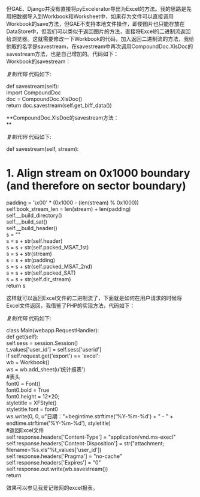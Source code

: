 但GAE、Django并没有直接将pyExcelerator导出为Excel的方法。我的思路是先用把数据导入到Workbook和Worksheet中，如果存为文件可以直接调用Workbook的save方法，但GAE不支持本地文件操作，即使图片也只能存放在DataStore中，但我们可以类似于返回图片的方法，直接将Excel的二进制流返回给浏览器。这就需要修改一下Workbook的代码，加入返回二进制流的方法，我给他取的名字是savestream，在savestream中再次调用CompoundDoc.XlsDoc的savestream方法，也是自己增加的。代码如下：  
Workbook的savestream：  

_复制代码_ 代码如下:

  
def savestream(self):  
import CompoundDoc  
doc = CompoundDoc.XlsDoc()  
return doc.savestream(self.get_biff_data())  

  
**CompoundDoc.XlsDoc的savestream方法：  
**

_复制代码_ 代码如下:

  
def savestream(self, stream):  
# 1. Align stream on 0x1000 boundary (and therefore on sector boundary)  
padding = '\x00' * (0x1000 - (len(stream) % 0x1000))  
self.book_stream_len = len(stream) + len(padding)  
self.__build_directory()  
self.__build_sat()  
self.__build_header()  
s = ""  
s = s + str(self.header)  
s = s + str(self.packed_MSAT_1st)  
s = s + str(stream)  
s = s + str(padding)  
s = s + str(self.packed_MSAT_2nd)  
s = s + str(self.packed_SAT)  
s = s + str(self.dir_stream)  
return s  

  
这样就可以返回Excel文件的二进制流了，下面就是如何在用户请求的时候将Excel文件返回，我借鉴了PHP的实现方法，代码如下：  

_复制代码_ 代码如下:

  
class Main(webapp.RequestHandler):  
def get(self):  
self.sess = session.Session()  
t_values['user_id'] = self.sess['userid']  
if self.request.get('export') == 'excel':  
wb = Workbook()  
ws = wb.add_sheet(u'统计报表')  
#表头  
font0 = Font()  
font0.bold = True  
font0.height = 12*20;  
styletitle = XFStyle()  
styletitle.font = font0  
ws.write(0, 0, u"日期："+begintime.strftime('%Y-%m-%d') + " - " +
endtime.strftime('%Y-%m-%d'), styletitle)  
#返回Excel文件  
self.response.headers['Content-Type'] = "application/vnd.ms-execl"  
self.response.headers['Content-Disposition'] = str("attachment;
filename=%s.xls"%t_values['user_id'])  
self.response.headers['Pragma'] = "no-cache"  
self.response.headers['Expires'] = "0"  
self.response.out.write(wb.savestream())  
return  

  
效果可以参见我爱记账网的excel报表。

